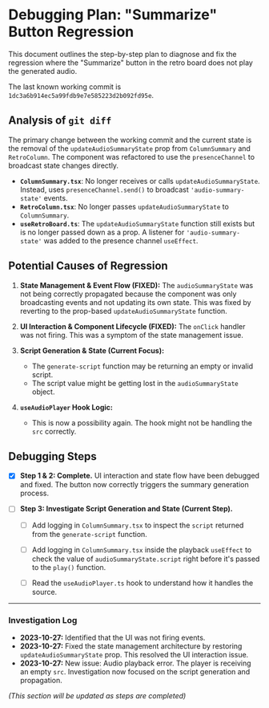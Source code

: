 # Debugging Plan: "Summarize" Button Regression

This document outlines the step-by-step plan to diagnose and fix the regression where the "Summarize" button in the retro board does not play the generated audio.

The last known working commit is `1dc3a6b914ec5a99fdb9e7e585223d2b092fd95e`.

## Analysis of `git diff`

The primary change between the working commit and the current state is the removal of the `updateAudioSummaryState` prop from `ColumnSummary` and `RetroColumn`. The component was refactored to use the `presenceChannel` to broadcast state changes directly.

-   **`ColumnSummary.tsx`**: No longer receives or calls `updateAudioSummaryState`. Instead, uses `presenceChannel.send()` to broadcast `'audio-summary-state'` events.
-   **`RetroColumn.tsx`**: No longer passes `updateAudioSummaryState` to `ColumnSummary`.
-   **`useRetroBoard.ts`**: The `updateAudioSummaryState` function still exists but is no longer passed down as a prop. A listener for `'audio-summary-state'` was added to the presence channel `useEffect`.

## Potential Causes of Regression

1.  **State Management & Event Flow (FIXED):** The `audioSummaryState` was not being correctly propagated because the component was only broadcasting events and not updating its own state. This was fixed by reverting to the prop-based `updateAudioSummaryState` function.

2.  **UI Interaction & Component Lifecycle (FIXED):** The `onClick` handler was not firing. This was a symptom of the state management issue.

3.  **Script Generation & State (Current Focus):**
    - The `generate-script` function may be returning an empty or invalid script.
    - The script value might be getting lost in the `audioSummaryState` object.

4.  **`useAudioPlayer` Hook Logic:**
    -   This is now a possibility again. The hook might not be handling the `src` correctly.

## Debugging Steps

-   [x] **Step 1 & 2: Complete.** UI interaction and state flow have been debugged and fixed. The button now correctly triggers the summary generation process.

-   [ ] **Step 3: Investigate Script Generation and State (Current Step).**
    -   [ ] Add logging in `ColumnSummary.tsx` to inspect the `script` returned from the `generate-script` function.
    -   [ ] Add logging in `ColumnSummary.tsx` inside the playback `useEffect` to check the value of `audioSummaryState.script` right before it's passed to the `play()` function.
    -   [ ] Read the `useAudioPlayer.ts` hook to understand how it handles the source.


---
### Investigation Log

- **2023-10-27:** Identified that the UI was not firing events.
- **2023-10-27:** Fixed the state management architecture by restoring `updateAudioSummaryState` prop. This resolved the UI interaction issue.
- **2023-10-27:** New issue: Audio playback error. The player is receiving an empty `src`. Investigation now focused on the script generation and propagation.

*(This section will be updated as steps are completed)* 